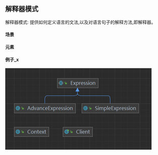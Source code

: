 ## 解释器模式

解释器模式: 提供如何定义语言的文法,以及对语言句子的解释方法,即解释器。

#### 场景

#### 元素

#### 例子_x

![img.png](img/解释器-例子1-uml.png)
